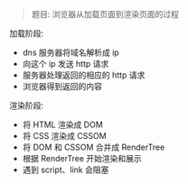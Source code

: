 > 题目: 浏览器从加载页面到渲染页面的过程

加载阶段:

* dns 服务器将域名解析成 ip
* 向这个 ip 发送 http 请求
* 服务器处理返回的相应的 http 请求
* 浏览器得到返回的内容

渲染阶段:

* 将 HTML 渲染成 DOM
* 将 CSS 渲染成 CSSOM
* 将 DOM 和 CSSOM 合并成 RenderTree
* 根据 RenderTree 开始渲染和展示
* 遇到 script、link 会阻塞